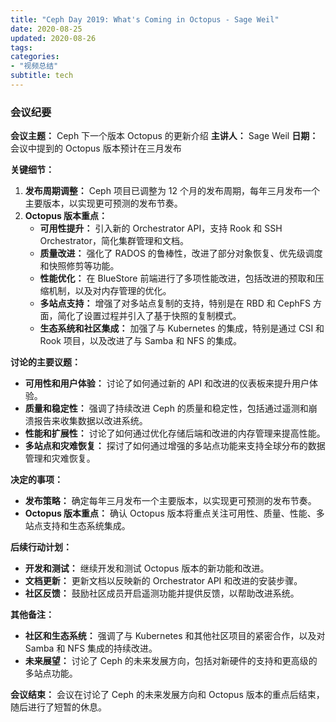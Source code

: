 ```yaml
---
title: "Ceph Day 2019: What's Coming in Octopus - Sage Weil"
date: 2020-08-25
updated: 2020-08-26
tags:
categories:
- "视频总结"
subtitle: tech
---
```



### 会议纪要

**会议主题：** Ceph 下一个版本 Octopus 的更新介绍
**主讲人：** Sage Weil
**日期：** 会议中提到的 Octopus 版本预计在三月发布

**关键细节：**
1. **发布周期调整：** Ceph 项目已调整为 12 个月的发布周期，每年三月发布一个主要版本，以实现更可预测的发布节奏。
2. **Octopus 版本重点：**
   - **可用性提升：** 引入新的 Orchestrator API，支持 Rook 和 SSH Orchestrator，简化集群管理和文档。
   - **质量改进：** 强化了 RADOS 的鲁棒性，改进了部分对象恢复、优先级调度和快照修剪等功能。
   - **性能优化：** 在 BlueStore 前端进行了多项性能改进，包括改进的预取和压缩机制，以及对内存管理的优化。
   - **多站点支持：** 增强了对多站点复制的支持，特别是在 RBD 和 CephFS 方面，简化了设置过程并引入了基于快照的复制模式。
   - **生态系统和社区集成：** 加强了与 Kubernetes 的集成，特别是通过 CSI 和 Rook 项目，以及改进了与 Samba 和 NFS 的集成。

**讨论的主要议题：**
- **可用性和用户体验：** 讨论了如何通过新的 API 和改进的仪表板来提升用户体验。
- **质量和稳定性：** 强调了持续改进 Ceph 的质量和稳定性，包括通过遥测和崩溃报告来收集数据以改进系统。
- **性能和扩展性：** 讨论了如何通过优化存储后端和改进的内存管理来提高性能。
- **多站点和灾难恢复：** 探讨了如何通过增强的多站点功能来支持全球分布的数据管理和灾难恢复。

**决定的事项：**
- **发布策略：** 确定每年三月发布一个主要版本，以实现更可预测的发布节奏。
- **Octopus 版本重点：** 确认 Octopus 版本将重点关注可用性、质量、性能、多站点支持和生态系统集成。

**后续行动计划：**
- **开发和测试：** 继续开发和测试 Octopus 版本的新功能和改进。
- **文档更新：** 更新文档以反映新的 Orchestrator API 和改进的安装步骤。
- **社区反馈：** 鼓励社区成员开启遥测功能并提供反馈，以帮助改进系统。

**其他备注：**
- **社区和生态系统：** 强调了与 Kubernetes 和其他社区项目的紧密合作，以及对 Samba 和 NFS 集成的持续改进。
- **未来展望：** 讨论了 Ceph 的未来发展方向，包括对新硬件的支持和更高级的多站点功能。

**会议结束：** 会议在讨论了 Ceph 的未来发展方向和 Octopus 版本的重点后结束，随后进行了短暂的休息。
